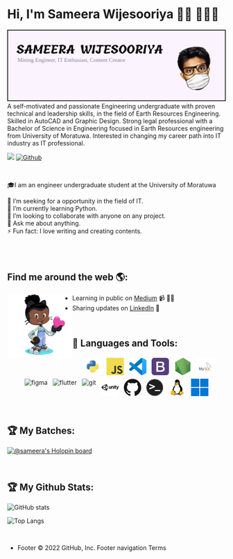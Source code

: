 # Hi, I'm Sameera Wijesooriya 👋🏾 👩🏾‍💻

<img src="https://raw.githubusercontent.com/SameeraWijesooriya/SameeraWijesooriya/master/gh-header-image-cropped.png" alt="banner that says Sameera Wijesooriya - software engineer, content creator and community organizer alongside a cartoon illustration of Sameera">
A self-motivated and passionate Engineering undergraduate with proven technical and leadership skills, in the field of Earth Resources Engineering. Skilled in AutoCAD and Graphic Design. Strong legal professional with a Bachelor of Science in Engineering focused in Earth Resources engineering from University of Moratuwa. Interested in changing my career path into IT industry as IT professional. 
<br />

![](https://visitor-badge.laobi.icu/badge?page_id=SameeraWijesooriya.SameeraWijesooriya)
[![Github](https://img.shields.io/github/followers/SameeraWijesooriya?label=Follow&style=social)](https://github.com/SameeraWijesooriya)

<br />

🎓I am an engineer undergraduate student at the University of Moratuwa

🔭 I’m seeking for a opportunity in the field of IT.<br>
🌱 I’m currently learning Python.<br>
👯 I’m looking to collaborate with anyone on any project.<br>
💬 Ask me about anything.<br>
⚡ Fun fact: I love writing and creating contents.<br>

<br />
<br />

## Find me around the web 🌎: 
<a href="https://github.com/sponsors/SameeraWijesooriya"><img align="left" width="150" height="150" src="https://github.com/SameeraWijesooriya/SameeraWijesooriya/blob/main/octomonica/m0nica-octocat-rotating.gif?raw=true"></a>
- Learning in public on <a href="https://medium.com/@sameerawijesooriya">Medium</a> 📹 ✍🏾
- Sharing updates on <a href="https://www.linkedin.com/in/sameera-m-wijesooriya/">LinkedIn</a> 💼

<br />

## 🧰 Languages and Tools:
<p align="center">
<img src="https://raw.githubusercontent.com/github/explore/80688e429a7d4ef2fca1e82350fe8e3517d3494d/topics/python/python.png" alt="Python" height="40" style="vertical-align:top; margin:4px">
<img src="https://raw.githubusercontent.com/github/explore/80688e429a7d4ef2fca1e82350fe8e3517d3494d/topics/javascript/javascript.png" alt="Javascript" height="40" style="vertical-align:top; margin:4px">
<img src="https://raw.githubusercontent.com/github/explore/80688e429a7d4ef2fca1e82350fe8e3517d3494d/topics/visual-studio-code/visual-studio-code.png" alt="VS Code" height="40" style="vertical-align:top; margin:4px">
<img src="https://raw.githubusercontent.com/github/explore/80688e429a7d4ef2fca1e82350fe8e3517d3494d/topics/bootstrap/bootstrap.png" alt="bootstrap" height="40" style="vertical-align:top; margin:4px">
<img src="https://raw.githubusercontent.com/github/explore/80688e429a7d4ef2fca1e82350fe8e3517d3494d/topics/nodejs/nodejs.png" alt="css" height="40" style="vertical-align:top; margin:4px"> 
<img src="https://raw.githubusercontent.com/github/explore/80688e429a7d4ef2fca1e82350fe8e3517d3494d/topics/mysql/mysql.png" alt="mysql" height="40" style="vertical-align:top; margin:4px"> 
<img src="https://www.vectorlogo.zone/logos/figma/figma-icon.svg" alt="figma" height="40" style="vertical-align:top; margin:4px"> 
<img src="https://www.vectorlogo.zone/logos/flutterio/flutterio-icon.svg" alt="flutter" height="40" style="vertical-align:top; margin:4px"> 
<img src="https://www.vectorlogo.zone/logos/git-scm/git-scm-icon.svg" alt="git" height="40" style="vertical-align:top; margin:4px">
<img src="https://raw.githubusercontent.com/github/explore/80688e429a7d4ef2fca1e82350fe8e3517d3494d/topics/unity/unity.png" alt="unity" height="40" style="vertical-align:top; margin:4px"> 
<img src="https://raw.githubusercontent.com/github/explore/78df643247d429f6cc873026c0622819ad797942/topics/github/github.png" alt="github" height="40" style="vertical-align:top; margin:4px">
<img src="https://raw.githubusercontent.com/github/explore/80688e429a7d4ef2fca1e82350fe8e3517d3494d/topics/terminal/terminal.png" alt="terminal" height="40" style="vertical-align:top; margin:4px"> 
<img src="https://raw.githubusercontent.com/github/explore/80688e429a7d4ef2fca1e82350fe8e3517d3494d/topics/linux/linux.png" alt="linux" height="40" style="vertical-align:top; margin:4px">
<img src="https://raw.githubusercontent.com/github/explore/80688e429a7d4ef2fca1e82350fe8e3517d3494d/topics/windows/windows.png" alt="windows" height="40" style="vertical-align:top; margin:4px">
</p>

<br />

## 🏆 My Batches:

[![@sameera's Holopin board](https://holopin.me/sameera)](https://holopin.io/@sameera)

<br />

## 🏆 My Github Stats:
 
 ![GitHub stats](https://github-readme-stats.vercel.app/api?username=SameeraWijesooriya&show_icons=true&theme=tokyonight)
 
 ![Top Langs](https://github-readme-stats.vercel.app/api/top-langs/?username=SameeraWijesooriya&theme=tokyonight)
 
 <br />
 
- Footer
© 2022 GitHub, Inc.
Footer navigation
Terms
